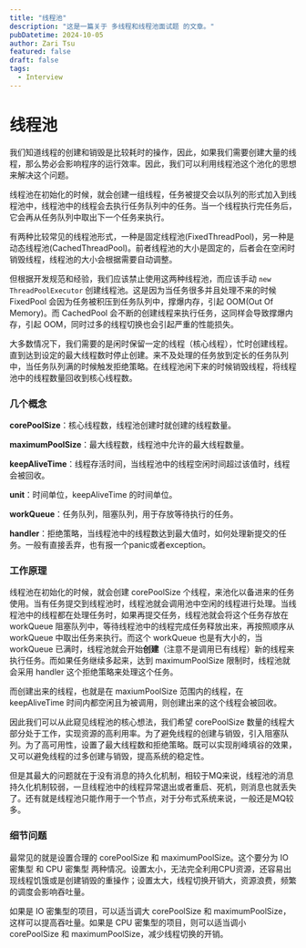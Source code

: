 ```yaml
---
title: "线程池"
description: "这是一篇关于 多线程和线程池面试题 的文章。"
pubDatetime: 2024-10-05
author: Zari Tsu
featured: false
draft: false
tags:
  - Interview
---
```


# 线程池

我们知道线程的创建和销毁是比较耗时的操作，因此，如果我们需要创建大量的线程，那么势必会影响程序的运行效率。因此，我们可以利用线程池这个池化的思想来解决这个问题。

线程池在初始化的时候，就会创建一组线程，任务被提交会以队列的形式加入到线程池中，线程池中的线程会去执行任务队列中的任务。当一个线程执行完任务后，它会再从任务队列中取出下一个任务来执行。

有两种比较常见的线程池形式，一种是固定线程池(FixedThreadPool)，另一种是动态线程池(CachedThreadPool)。前者线程池的大小是固定的，后者会在空闲时销毁线程，线程池的大小会根据需要自动调整。

但根据开发规范和经验，我们应该禁止使用这两种线程池，而应该手动 `new ThreadPoolExecutor` 创建线程池。这是因为当任务很多并且处理不来的时候 FixedPool 会因为任务被积压到任务队列中，撑爆内存，引起 OOM(Out Of Memory)。而 CachedPool 会不断的创建线程来执行任务，这同样会导致撑爆内存，引起 OOM，同时过多的线程切换也会引起严重的性能损失。

大多数情况下，我们需要的是闲时保留一定的线程（核心线程），忙时创建线程。直到达到设定的最大线程数时停止创建。来不及处理的任务放到定长的任务队列中，当任务队列满的时候触发拒绝策略。在线程池闲下来的时候销毁线程，将线程池中的线程数量回收到核心线程数。

### 几个概念

**corePoolSize**：核心线程数，线程池创建时就创建的线程数量。

**maximumPoolSize**：最大线程数，线程池中允许的最大线程数量。

**keepAliveTime**：线程存活时间，当线程池中的线程空闲时间超过该值时，线程会被回收。

**unit**：时间单位，keepAliveTime 的时间单位。

**workQueue**：任务队列，阻塞队列，用于存放等待执行的任务。

**handler**：拒绝策略，当线程池中的线程数达到最大值时，如何处理新提交的任务。一般有直接丢弃，也有报一个panic或者exception。

### 工作原理

线程池在初始化的时候，就会创建 corePoolSize 个线程，来池化以备进来的任务使用。当有任务提交到线程池时，线程池就会调用池中空闲的线程进行处理。当线程池中的线程都在处理任务时，如果再提交任务，线程池就会将这个任务存放在 workQueue 阻塞队列中，等待线程池中的线程完成任务释放出来，再按照顺序从 workQueue 中取出任务来执行。而这个 workQueue 也是有大小的，当 workQueue 已满时，线程池就会开始**创建**（注意不是调用已有线程）新的线程来执行任务。而如果任务继续多起来，达到 maximumPoolSize 限制时，线程池就会采用 handler 这个拒绝策略来处理这个任务。

而创建出来的线程，也就是在 maxiumPoolSize 范围内的线程，在 keepAliveTime 时间内都空闲且为被调用，则创建出来的这个线程会被回收。

因此我们可以从此窥见线程池的核心想法，我们希望 corePoolSize 数量的线程大部分处于工作，实现资源的高利用率。为了避免线程的创建与销毁，引入阻塞队列。为了高可用性，设置了最大线程数和拒绝策略。既可以实现削峰填谷的效果，又可以避免线程的过多创建与销毁，提高系统的稳定性。

但是其最大的问题就在于没有消息的持久化机制，相较于MQ来说，线程池的消息持久化机制较弱，一旦线程池中的线程异常退出或者重启、死机，则消息也就丢失了。还有就是线程池只能作用于一个节点，对于分布式系统来说，一般还是MQ较多。

### 细节问题

最常见的就是设置合理的 corePoolSize 和 maximumPoolSize。这个要分为 IO 密集型 和 CPU 密集型 两种情况。设置太小，无法完全利用CPU资源，还容易出现线程饥饿或是创建销毁的重操作；设置太大，线程切换开销大，资源浪费，频繁的调度会影响吞吐量。

如果是 IO 密集型的项目，可以适当调大 corePoolSize 和 maximumPoolSize，这样可以提高吞吐量。如果是 CPU 密集型的项目，则可以适当调小 corePoolSize 和 maximumPoolSize，减少线程切换的开销。

